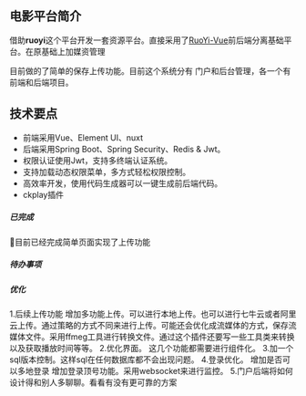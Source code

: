 ## 电影平台简介

借助**ruoyi**这个平台开发一套资源平台。直接采用了[RuoYi-Vue](https://gitee.com/y_project/RuoYi-Vue)前后端分离基础平台。在原基础上加媒资管理

目前做的了简单的保存上传功能。目前这个系统分有 门户和后台管理，各一个有前端和后端项目。





## 技术要点

- 前端采用Vue、Element UI、nuxt
- 后端采用Spring Boot、Spring Security、Redis & Jwt。
- 权限认证使用Jwt，支持多终端认证系统。
- 支持加载动态权限菜单，多方式轻松权限控制。
- 高效率开发，使用代码生成器可以一键生成前后端代码。
- ckplay插件




##### 已完成

目前已经完成简单页面实现了上传功能

##### 待办事项



##### 优化

1.后续上传功能  增加多功能上传。可以进行本地上传。也可以进行七牛云或者阿里云上传。通过策略的方式不同来进行上传。可能还会优化成流媒体的方式，保存流媒体文件。采用ffmeg工具进行转换文件。通过这个插件还要写一些工具类来转换以及获取播放时间等等。
2.优化界面。 这几个功能都需要进行组件化。
3.加一个sql版本控制。这样sql在任何数据库都不会出现问题。
4.登录优化。 增加是否可以多地登录  增加登录顶号功能。采用websocket来进行监控。
5.门户后端将如何设计得和别人多聊聊。看看有没有更可靠的方案

